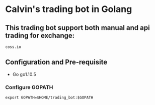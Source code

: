 # Calvin's trading bot in Golang
## This trading bot support both manual and api trading for exchange:
```coss.io```

## Configuration and Pre-requisite
* Go go1.10.5

### Configure GOPATH
```export GOPATH=$HOME/trading_bot:$GOPATH```